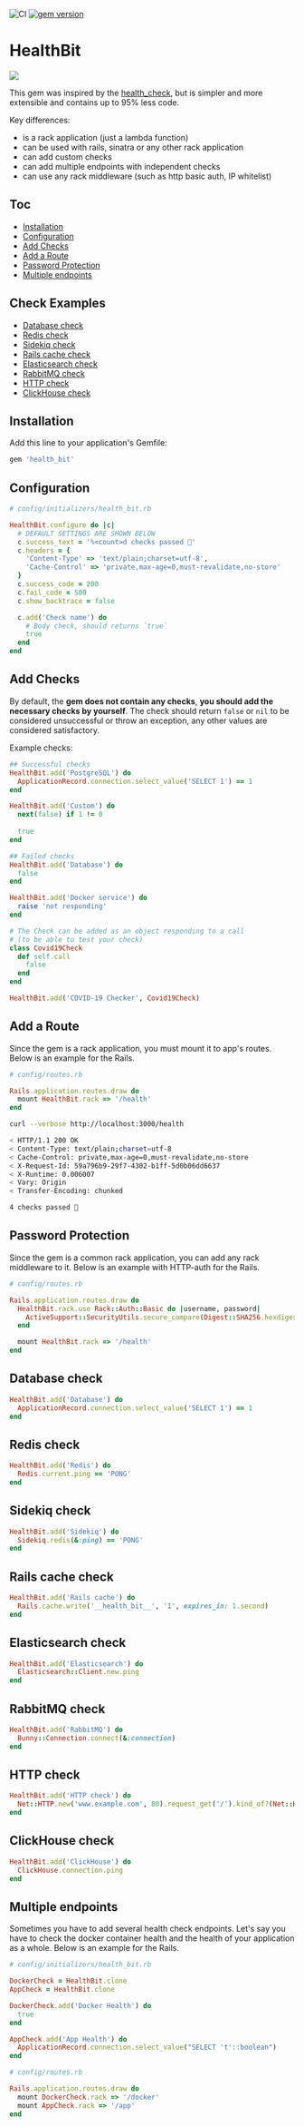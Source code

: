 ![CI](https://github.com/shlima/health_bit/workflows/CI/badge.svg)
[![gem version](https://badge.fury.io/rb/health_bit.svg)](https://rubygems.org/gems/health_bit)

# HealthBit

![](./doc/logo.png?sanitize=true)

This gem was inspired by the [health_check](https://github.com/ianheggie/health_check), but is simpler and more
extensible and contains up to 95% less code.

Key differences:
* is a rack application (just a lambda function)
* can be used with rails, sinatra or any other rack application
* can add custom checks
* can add multiple endpoints with independent checks
* can use any rack middleware (such as http basic auth, IP whitelist)

## Toc

* [Installation](#installation)
* [Configuration](#configuration)
* [Add Checks](#add-checks)
* [Add a Route](#add-a-route)
* [Password Protection](#password-protection)
* [Multiple endpoints](#multiple-endpoints)

## Check Examples

* [Database check](#database-check)
* [Redis check](#redis-check)
* [Sidekiq check](#sidekiq-check)
* [Rails cache check](#rails-cache-check)
* [Elasticsearch check](#elasticsearch-check)
* [RabbitMQ check](#rabbitmq-check)
* [HTTP check](#http-check)
* [ClickHouse check](#clickhouse-check)

## Installation

Add this line to your application's Gemfile:

```ruby
gem 'health_bit'
```

## Configuration

```ruby
# config/initializers/health_bit.rb

HealthBit.configure do |c|
  # DEFAULT SETTINGS ARE SHOWN BELOW
  c.success_text = '%<count>d checks passed 🎉'
  c.headers = {
    'Content-Type' => 'text/plain;charset=utf-8',
    'Cache-Control' => 'private,max-age=0,must-revalidate,no-store'
  }
  c.success_code = 200
  c.fail_code = 500
  c.show_backtrace = false

  c.add('Check name') do
    # Body check, should returns `true`
    true
  end
end
```

## Add Checks

By default, the **gem does not contain any checks**, **you should add the
necessary checks by yourself**. The check should return `false` or `nil`
to be considered unsuccessful or throw an exception, any other
values are considered satisfactory.

Example checks:

```ruby
## Successful checks
HealthBit.add('PostgreSQL') do
  ApplicationRecord.connection.select_value('SELECT 1') == 1
end

HealthBit.add('Custom') do
  next(false) if 1 != 0 
  
  true
end

## Failed checks
HealthBit.add('Database') do
  false
end

HealthBit.add('Docker service') do
  raise 'not responding'
end

# The Check can be added as an object responding to a call
# (to be able to test your check)
class Covid19Check
  def self.call
    false
  end
end

HealthBit.add('COVID-19 Checker', Covid19Check)
```

## Add a Route

Since the gem is a rack application, you must mount it to app's
routes. Below is an example for the Rails.

```ruby
# config/routes.rb

Rails.application.routes.draw do
  mount HealthBit.rack => '/health'
end
```

```bash
curl --verbose http://localhost:3000/health

< HTTP/1.1 200 OK
< Content-Type: text/plain;charset=utf-8
< Cache-Control: private,max-age=0,must-revalidate,no-store
< X-Request-Id: 59a796b9-29f7-4302-b1ff-5d0b06dd6637
< X-Runtime: 0.006007
< Vary: Origin
< Transfer-Encoding: chunked

4 checks passed 🎉
```

## Password Protection

Since the gem is a common rack application, you can add any rack
middleware to it. Below is an example with HTTP-auth for the Rails.

```ruby
# config/routes.rb

Rails.application.routes.draw do
  HealthBit.rack.use Rack::Auth::Basic do |username, password|
    ActiveSupport::SecurityUtils.secure_compare(Digest::SHA256.hexdigest(username), Digest::SHA256.hexdigest('user')) & ActiveSupport::SecurityUtils.secure_compare(Digest::SHA256.hexdigest(password), Digest::SHA256.hexdigest('password'))
  end

  mount HealthBit.rack => '/health'
end
```

## Database check

```ruby
HealthBit.add('Database') do
  ApplicationRecord.connection.select_value('SELECT 1') == 1
end
```

## Redis check

```ruby
HealthBit.add('Redis') do
  Redis.current.ping == 'PONG'
end
```

## Sidekiq check

```ruby
HealthBit.add('Sidekiq') do
  Sidekiq.redis(&:ping) == 'PONG'
end
```

## Rails cache check

```ruby
HealthBit.add('Rails cache') do
  Rails.cache.write('__health_bit__', '1', expires_in: 1.second)
end
```

## Elasticsearch check

```ruby
HealthBit.add('Elasticsearch') do
  Elasticsearch::Client.new.ping
end
```

## RabbitMQ check

```ruby
HealthBit.add('RabbitMQ') do
  Bunny::Connection.connect(&:connection)
end
```

## HTTP check

```ruby
HealthBit.add('HTTP check') do
  Net::HTTP.new('www.example.com', 80).request_get('/').kind_of?(Net::HTTPSuccess)
end
```

## ClickHouse check

```ruby
HealthBit.add('ClickHouse') do
  ClickHouse.connection.ping
end
```

## Multiple endpoints

Sometimes you have to add several health check endpoints. Let's say
you have to check the docker container health and the health
of your application as a whole. Below is an example for the Rails.

```ruby
# config/initializers/health_bit.rb

DockerCheck = HealthBit.clone
AppCheck = HealthBit.clone

DockerCheck.add('Docker Health') do
  true
end

AppCheck.add('App Health') do
  ApplicationRecord.connection.select_value("SELECT 't'::boolean")
end
```

```ruby
# config/routes.rb

Rails.application.routes.draw do
  mount DockerCheck.rack => '/docker'
  mount AppCheck.rack => '/app'
end
```

